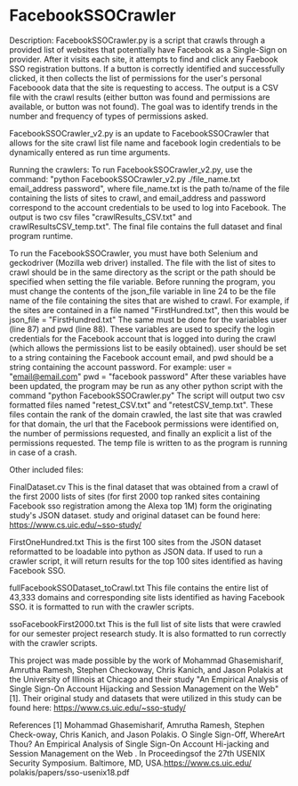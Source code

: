 # FacebookSSOCrawler

Description:
FacebookSSOCrawler.py is a script that crawls through a provided list of websites that potentially have Facebook as a Single-Sign on provider. After it visits each site, it attempts to find and click any Faebook SSO registration buttons. If a button is correctly identified and successfully clicked, it then collects the list of permissions for the user's personal Faceboook data that the site is requesting to access. The output is a CSV file with the crawl results (either button was found and permissions are available, or button was not found). The goal was to identify trends in the number and frequency of types of permissions asked.

FacebookSSOCrawler_v2.py is an update to FacebookSSOCrawler that allows for the site crawl list file name and facebook login credentials to be dynamically entered as run time arguments.

Running the crawlers:
To run FacebookSSOCrawler_v2.py, use the command: "python FacebookSSOCrawler_v2.py ./file_name.txt  email_address password", where file_name.txt is the path to/name of the file containing the lists of sites to crawl, and email_address and password correspond to the account credentials to be used to log into Facebook. The output is two csv files "crawlResults_CSV.txt" and crawlResultsCSV_temp.txt". The final file contains the full dataset and final program runtime.

To run the FacebookSSOCrawler, you must have both Selenium and geckodriver (Mozilla web driver) installed. The file with the list of sites to crawl should be in the same directory as the script or the path should be specified when setting the file variable. Before running the program, you must change the contents of the json_file variable in line 24 to be the file name of the file containing the sites that are wished to crawl. For example, if the sites are contained in a file named "FirstHundred.txt", then this would be 
json_file = "FirstHundred.txt" The same must be done for the variables user (line 87) and pwd (line 88). These variables are used to specify the login credentials for the Facebook account that is logged into during the crawl (which allows the permissions list to be easily obtained). user should be set to a string containing the Facebook account email, and pwd should be a string containing the account password. For example:
user = "email@email.com"
pwd = "facebook password"
After these variables have been updated, the program may be run as any other python script with the command "python FacebookSSOCrawler.py" The script will output two csv formatted files named "retest_CSV.txt" and "retestCSV_temp.txt". These files contain the rank of the domain crawled, the last site that was crawled for that domain, the url that the Facebook permissions were identified on, the number of permissions requested, and finally an explicit a list of the permissions requested. The temp file is written to as the program is running in case of a crash.

Other included files:

FinalDataset.cv
This is the final dataset that was obtained from a crawl of the first 2000 lists of sites (for first 2000 top ranked sites containing Facebook sso registration among the Alexa top 1M) form the originating study's JSON dataset. study and original dataset can be found here: https://www.cs.uic.edu/~sso-study/

FirstOneHundred.txt
This is the first 100 sites from the JSON dataset reformatted to be loadable into python as JSON data. If used to run a crawler script, it will return results for the top 100 sites identified as having Facebook SSO.

fullFacebookSSODataset_toCrawl.txt
This file contains the entire list of 43,333 domains and corresponding site lists identified as having Facebook SSO. it is formatted to run with the crawler scripts.

ssoFacebookFirst2000.txt
This is the full list of site lists that were crawled for our semester project research study. It is also formatted to run correctly with the crawler scripts. 

This project was made possible by the work of Mohammad Ghasemisharif, Amrutha Ramesh, Stephen Checkoway, Chris Kanich, and Jason Polakis at the University of Illinois at Chicago and their study "An Empirical Analysis of Single Sign-On Account Hijacking and Session Management on the Web" [1]. Their original study and datasets that were utilized in this study can be found here: https://www.cs.uic.edu/~sso-study/

References
[1] Mohammad Ghasemisharif, Amrutha Ramesh, Stephen Check-oway, Chris Kanich, and Jason Polakis. O Single Sign-Off, WhereArt Thou? An Empirical Analysis of Single Sign-On Account Hi-jacking and Session Management on the Web . In Proceedingsof the 27th USENIX Security Symposium. Baltimore, MD, USA.https://www.cs.uic.edu/ polakis/papers/sso-usenix18.pdf

